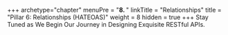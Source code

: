 +++
archetype="chapter"
menuPre = "<b>8. </b>"
linkTitle = "Relationships"
title = "Pillar 6: Relationships (HATEOAS)"
weight = 8
hidden = true
+++
Stay Tuned as We Begin Our Journey in Designing Exquisite RESTful APIs.
